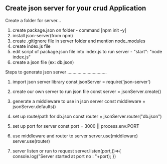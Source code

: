 ## Create json server for your crud Application

Create a folder for server...

1. create package.json on folder - command [npm init -y]
2. install json-server(from npm)
3. create .gitignore file in server folder and mention node_modules
4. create index.js file 
5. edit script of package.json file into index.js to run server - "start": "node index.js"
6. create a json file (ex: db.json)

  Steps to generate json server
 ...............................

 1. import json server library
const jsonServer = require('json-server')

 2. create our own server to run json file
const server = jsonServer.create()

 3. generate a middleware to use in json server
const middleware = jsonServer.defaults()

 4. set up route/path for db.json
const router = jsonServer.router("db.json")

 5. set up port for server
const port = 3000 || process.env.PORT

 6. use middleware and router to server
server.use(middleware)
server.use(router)

 7. server listen or run to request
server.listen(port,()=>{
    console.log("Server started at port no : "+port);
})

